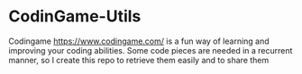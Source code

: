 # CodinGame-Utils
Codingame https://www.codingame.com/ is a fun way of learning and improving your coding abilities. Some code pieces are needed in a recurrent manner, so I create this repo to retrieve them easily and to share them
